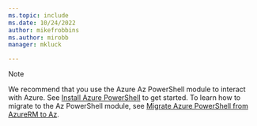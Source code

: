 ```yaml
---
ms.topic: include
ms.date: 10/24/2022
author: mikefrobbins
ms.author: mirobb
manager: mkluck

---
```

> [!NOTE]
> We recommend that you use the Azure Az PowerShell module to interact with Azure. See [Install Azure PowerShell](/powershell/azure/install-az-ps) to get started. To learn how to migrate to the Az PowerShell module, see [Migrate Azure PowerShell from AzureRM to Az](/powershell/azure/migrate-from-azurerm-to-az).